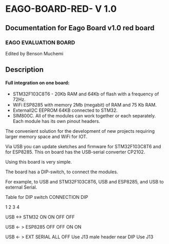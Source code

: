 # EAGO-BOARD-RED- V 1.0 #
## Documentation for Eago Board v1.0 red board ##
### EAGO EVALUATION BOARD ###
Edited by Benson Muchemi
## Description ##
#### Full integration on one board:
  * STM32F103C8T6 - 20Kb RAM and 64Kb of flash with a frequency of 72Hz.
  * WiFi ESP8285 with memory 2Mb (megabit) of RAM and 75 Kb RAM.
  * ExternalI2C EEPROM 64KB connected to STM32.
  * SIM800C.
 All of the modules can work together or each separately. 
 Each module has its own pinout headers.
 
The convenient solution for the development of new projects requiring larger memory space and WiFi for IOT.

Via USB you can update sketches and firmware for STM32F103C8T6 and for ESP8285. This on board has the USB-serial converter CP2102.

Using this board is very simple.

The board has a DIP-switch, to connect the modules.

For example, to USB and STM32F103C8T6, USB and ESP8285, and USB to external Serial.

Table for DIP switch
CONNECTION
DIP




1
2
3
4


USB <-> STM32
ON
ON
OFF
OFF


USB <- > ESP8285
OFF
OFF
ON
ON


USB <- > EXT SERIAL
ALL OFF
Use J13 male header near DIP
Use J13




####


 
